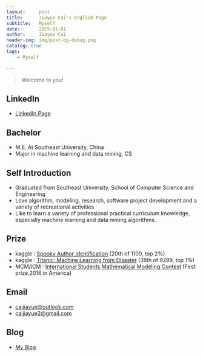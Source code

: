 ```yaml
---
layout:     post
title:      Jiayue Cai's English Page
subtitle:   Myself
date:       2015-01-01
author:     Jiayue Cai
header-img: img/post-bg-debug.png
catalog: true
tags:
    - Myself

---
```



>Welcome to you! 


## LinkedIn

- [LinkedIn Page](https://www.linkedin.com/in/jiayuecai/)

## Bachelor

- M.E. At Southeast University, China
- Major in machine learning and data mining, CS

## Self Introduction

- Graduated from Southeast University, School of Computer Science and Engineering
- Love algorithm, modeling, research, software project development and a variety of recreational activities
- Like to learn a variety of professional practical curriculum knowledge, especially machine learning and data mining algorithms.

## Prize

- kaggle : [Spooky Author Identification](https://www.kaggle.com/c/spooky-author-identification) (20th of 1100, top 2%)
- kaggle : [Titanic: Machine Learning from Disaster](https://www.kaggle.com/c/titanic) (38th of 9299, top 1%)
- MCM/ICM : [International Students Mathematical Modeling Contest](https://www.comap.com/undergraduate/contests/) (First prize,2016 in America)

## Email

- caijiayue@outlook.com
- caijiayue2@gmail.com

## Blog

- [My Blog](https://coladrill.github.io/)